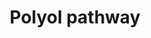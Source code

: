 ---
annotations:
- type: Pathway Ontology
  value: glucose utilization pathway
- type: Pathway Ontology
  value: glucose oxidation pathway
- type: Disease Ontology
  value: diabetes mellitus
- type: Pathway Ontology
  value: kidney disease pathway
authors:
- MaintBot
- Mkutmon
- Eweitz
description: When glucose is unused, it is metabolized via the polyol pathway. This
  pathway consists of two main enzymatic steps. First, glucose is reduced to sorbitol
  by aldose reductase. In this step, NADPH is oxidized to NADP+. The next step is
  the oxidation of sorbitol to D-fructose by sorbitol dehydrogenase. Fructose can
  then be phosphorylated by fructokinase and subsequently be metabolized via dihydroxyacetone
  phosphate or glyceraldehyde to D-glyceraldehyde 3-phosphate, which can be used as
  a substrate in the process of glycolysis. The sorbitol pathway plays a role in diabetic
  renal complications because aldose reductase metabolizes the excess of glucose to
  toxic metabolites that induce hyperfiltration and glomerular dysfunction.
last-edited: 2021-05-21
organisms:
- Bos taurus
redirect_from:
- /index.php/Pathway:WP1054
- /instance/WP1054
schema-jsonld:
- '@context': https://schema.org/
  '@id': https://wikipathways.github.io/pathways/WP1054.html
  '@type': Dataset
  creator:
    '@type': Organization
    name: WikiPathways
  description: When glucose is unused, it is metabolized via the polyol pathway. This
    pathway consists of two main enzymatic steps. First, glucose is reduced to sorbitol
    by aldose reductase. In this step, NADPH is oxidized to NADP+. The next step is
    the oxidation of sorbitol to D-fructose by sorbitol dehydrogenase. Fructose can
    then be phosphorylated by fructokinase and subsequently be metabolized via dihydroxyacetone
    phosphate or glyceraldehyde to D-glyceraldehyde 3-phosphate, which can be used
    as a substrate in the process of glycolysis. The sorbitol pathway plays a role
    in diabetic renal complications because aldose reductase metabolizes the excess
    of glucose to toxic metabolites that induce hyperfiltration and glomerular dysfunction.
  keywords:
  - ALDOB
  - Fructose 1-phosphate
  - D-Fructose
  - ALR2
  - Sorbitol
  - KHK
  - SORD
  - D-Glucose
  - Glyceraldehyde
  - D-Glyceraldehyde 3-phosphate
  - Glycolysis
  - Dihydroxyacetone phosphate
  license: CC0
  name: Polyol pathway
seo: CreativeWork
title: Polyol pathway
wpid: WP1054
---